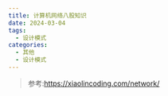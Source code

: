 ```yaml
---
title: 计算机网络八股知识
date: 2024-03-04
tags: 
  - 设计模式
categories: 
  - 其他
  - 设计模式
---
```


> 参考:https://xiaolincoding.com/network/
